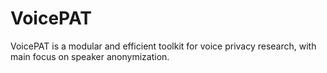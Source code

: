 # VoicePAT
VoicePAT is a modular and efficient toolkit for voice privacy research, with main focus on speaker anonymization.
